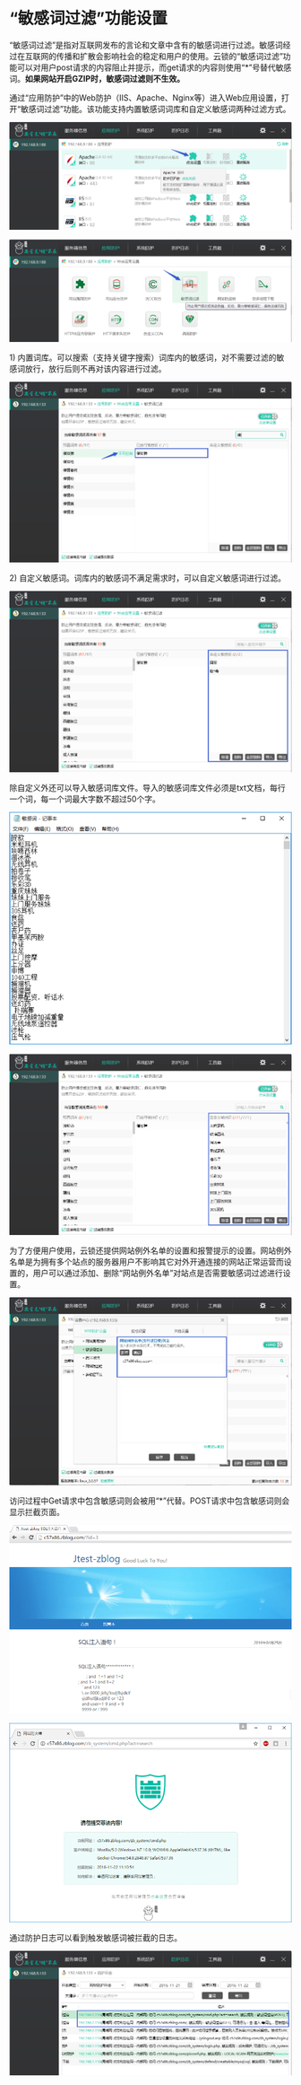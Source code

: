 # “敏感词过滤”功能设置

“敏感词过滤”是指对互联网发布的言论和文章中含有的敏感词进行过滤。敏感词经过在互联网的传播和扩散会影响社会的稳定和用户的使用。云锁的“敏感词过滤”功能可以对用户post请求的内容阻止并提示，而get请求的内容则使用“\*”号替代敏感词。**如果网站开启GZIP时，敏感词过滤则不生效。**

通过“应用防护”中的Web防护（IIS、Apache、Nginx等）进入Web应用设置，打开“敏感词过滤”功能。该功能支持内置敏感词词库和自定义敏感词两种过滤方式。

![](/assets/f0701.png)

![](/assets/f1001.png)

1\) 内置词库。可以搜索（支持关键字搜索）词库内的敏感词，对不需要过滤的敏感词放行，放行后则不再对该内容进行过滤。

![](/assets/f1002.png)

2\) 自定义敏感词。词库内的敏感词不满足需求时，可以自定义敏感词进行过滤。

![](/assets/f1003.png)

除自定义外还可以导入敏感词库文件。导入的敏感词库文件必须是txt文档，每行一个词，每一个词最大字数不超过50个字。

![](/assets/f1004.png)

![](/assets/f1005.png)

为了方便用户使用，云锁还提供网站例外名单的设置和报警提示的设置。网站例外名单是为拥有多个站点的服务器用户不影响其它对外开通连接的网站正常运营而设置的，用户可以通过添加、删除“网站例外名单”对站点是否需要敏感词过滤进行设置。

![](/assets/f1006.png)

访问过程中Get请求中包含敏感词则会被用“\*”代替。POST请求中包含敏感词则会显示拦截页面。

![](/assets/f1007.png)

![](/assets/f1008.png)

通过防护日志可以看到触发敏感词被拦截的日志。

![](/assets/f1009.png)

